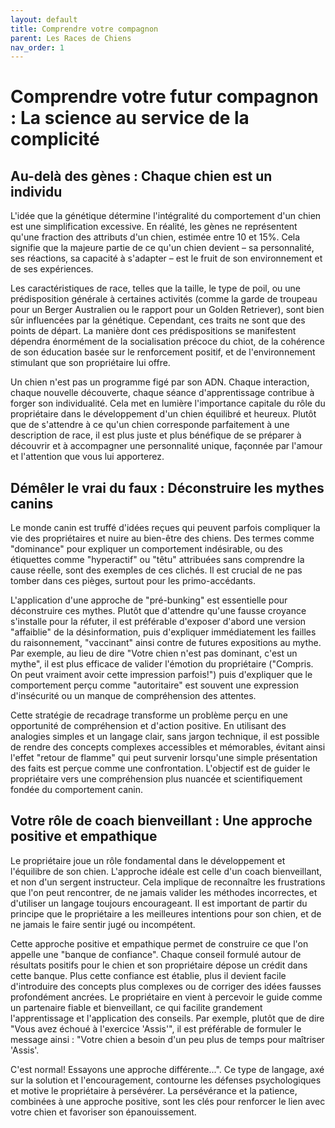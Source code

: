 ```yaml
---
layout: default
title: Comprendre votre compagnon
parent: Les Races de Chiens
nav_order: 1
---
```


# Comprendre votre futur compagnon : La science au service de la complicité


## Au-delà des gènes : Chaque chien est un individu

L'idée que la génétique détermine l'intégralité du comportement d'un chien est une simplification excessive. En réalité, les gènes ne représentent qu'une fraction des attributs d'un chien, estimée entre 10 et 15%. Cela signifie que la majeure partie de ce qu'un chien devient – sa personnalité, ses réactions, sa capacité à s'adapter – est le fruit de son environnement et de ses expériences.

Les caractéristiques de race, telles que la taille, le type de poil, ou une prédisposition générale à certaines activités (comme la garde de troupeau pour un Berger Australien ou le rapport pour un Golden Retriever), sont bien sûr influencées par la génétique. Cependant, ces traits ne sont que des points de départ. La manière dont ces prédispositions se manifestent dépendra énormément de la socialisation précoce du chiot, de la cohérence de son éducation basée sur le renforcement positif, et de l'environnement stimulant que son propriétaire lui offre.

Un chien n'est pas un programme figé par son ADN. Chaque interaction, chaque nouvelle découverte, chaque séance d'apprentissage contribue à forger son individualité. Cela met en lumière l'importance capitale du rôle du propriétaire dans le développement d'un chien équilibré et heureux. Plutôt que de s'attendre à ce qu'un chien corresponde parfaitement à une description de race, il est plus juste et plus bénéfique de se préparer à découvrir et à accompagner une personnalité unique, façonnée par l'amour et l'attention que vous lui apporterez.

## Démêler le vrai du faux : Déconstruire les mythes canins

Le monde canin est truffé d'idées reçues qui peuvent parfois compliquer la vie des propriétaires et nuire au bien-être des chiens. Des termes comme "dominance" pour expliquer un comportement indésirable, ou des étiquettes comme "hyperactif" ou "têtu" attribuées sans comprendre la cause réelle, sont des exemples de ces clichés. Il est crucial de ne pas tomber dans ces pièges, surtout pour les primo-accédants.

L'application d'une approche de "pré-bunking" est essentielle pour déconstruire ces mythes. Plutôt que d'attendre qu'une fausse croyance s'installe pour la réfuter, il est préférable d'exposer d'abord une version "affaiblie" de la désinformation, puis d'expliquer immédiatement les failles du raisonnement, "vaccinant" ainsi contre de futures expositions au mythe. Par exemple, au lieu de dire "Votre chien n'est pas dominant, c'est un mythe", il est plus efficace de valider l'émotion du propriétaire ("Compris. On peut vraiment avoir cette impression parfois!") puis d'expliquer que le comportement perçu comme "autoritaire" est souvent une expression d'insécurité ou un manque de compréhension des attentes.

Cette stratégie de recadrage transforme un problème perçu en une opportunité de compréhension et d'action positive. En utilisant des analogies simples et un langage clair, sans jargon technique, il est possible de rendre des concepts complexes accessibles et mémorables, évitant ainsi l'effet "retour de flamme" qui peut survenir lorsqu'une simple présentation des faits est perçue comme une confrontation. L'objectif est de guider le propriétaire vers une compréhension plus nuancée et scientifiquement fondée du comportement canin.

## Votre rôle de coach bienveillant : Une approche positive et empathique

Le propriétaire joue un rôle fondamental dans le développement et l'équilibre de son chien. L'approche idéale est celle d'un coach bienveillant, et non d'un sergent instructeur. Cela implique de reconnaître les frustrations que l'on peut rencontrer, de ne jamais valider les méthodes incorrectes, et d'utiliser un langage toujours encourageant. Il est important de partir du principe que le propriétaire a les meilleures intentions pour son chien, et de ne jamais le faire sentir jugé ou incompétent.

Cette approche positive et empathique permet de construire ce que l'on appelle une "banque de confiance". Chaque conseil formulé autour de résultats positifs pour le chien et son propriétaire dépose un crédit dans cette banque. Plus cette confiance est établie, plus il devient facile d'introduire des concepts plus complexes ou de corriger des idées fausses profondément ancrées. Le propriétaire en vient à percevoir le guide comme un partenaire fiable et bienveillant, ce qui facilite grandement l'apprentissage et l'application des conseils.
Par exemple, plutôt que de dire "Vous avez échoué à l'exercice 'Assis'", il est préférable de formuler le message ainsi : "Votre chien a besoin d'un peu plus de temps pour maîtriser 'Assis'. 

C'est normal! Essayons une approche différente...". Ce type de langage, axé sur la solution et l'encouragement, contourne les défenses psychologiques et motive le propriétaire à persévérer. La persévérance et la patience, combinées à une approche positive, sont les clés pour renforcer le lien avec votre chien et favoriser son épanouissement. 